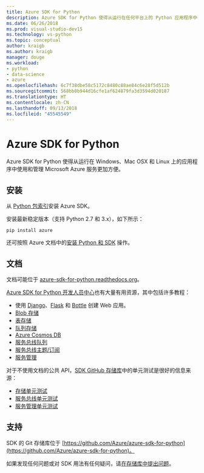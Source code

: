 ```yaml
---
title: Azure SDK for Python
description: Azure SDK for Python 使得从运行在任何平台上的 Python 应用程序中使用 Microsoft Azure 服务更加方便。
ms.date: 06/26/2018
ms.prod: visual-studio-dev15
ms.technology: vs-python
ms.topic: conceptual
author: kraigb
ms.author: kraigb
manager: douge
ms.workload:
- python
- data-science
- azure
ms.openlocfilehash: 6c7f38dbe58c5172c8480c88ae84c6e28f5d512b
ms.sourcegitcommit: 568bb0b944d16cfe1af624879fa3d3594d020187
ms.translationtype: HT
ms.contentlocale: zh-CN
ms.lasthandoff: 09/13/2018
ms.locfileid: "45545549"
---
```

# <a name="azure-sdk-for-python"></a>Azure SDK for Python

Azure SDK for Python 使得从运行在 Windows、Mac OSX 和 Linux 上的应用程序中使用和管理 Microsoft Azure 服务更加方便。

## <a name="installation"></a>安装

从 [Python 包索引](https://pypi.python.org/pypi/azure)安装 Azure SDK。

安装最新稳定版本（支持 Python 2.7 和 3.x），如下所示：

```command
pip install azure
```

还可按照 Azure 文档中的[安装 Python 和 SDK](https://docs.microsoft.com/azure/python-how-to-install/) 操作。

## <a name="documentation"></a>文档

文档可能位于 [azure-sdk-for-python.readthedocs.org](https://docs.microsoft.com/en-us/python/azure/?view=azure-python)。

[Azure SDK for Python 开发人员中心](https://azure.microsoft.com/develop/python/)也有大量有用资源，其中包括许多教程：

- 使用 [Django](/azure/app-service-web/web-sites-python-create-deploy-django-app)、[Flask](/azure/app-service-web/web-sites-python-create-deploy-flask-app) 和 [Bottle](/azure/app-service-web/web-sites-python-create-deploy-bottle-app) 创建 Web 应用。
- [Blob 存储](/azure/storage/storage-python-how-to-use-blob-storage)
- [表存储](/azure/storage/storage-python-how-to-use-table-storage)
- [队列存储](/azure/storage/storage-python-how-to-use-queue-storage)
- [Azure Cosmos DB](/azure/cosmos-db/sql-api-python-application)
- [服务总线队列](/azure/service-bus-messaging/service-bus-python-how-to-use-queues)
- [服务总线主题/订阅](/azure/service-bus-messaging/service-bus-python-how-to-use-topics-subscriptions)
- [服务管理](/azure/cloud-services/cloud-services-python-how-to-use-service-management)

对于不使用文档的公共 API，[SDK GitHub 存储库](https://github.com/Azure/azure-sdk-for-python)中的单元测试是很好的信息来源：

- [存储单元测试](https://github.com/Azure/azure-storage-python/tree/master/tests)
- [服务总线单元测试](https://github.com/Azure/azure-sdk-for-python/tree/master/azure-servicebus/tests)
- [服务管理单元测试](https://github.com/Azure/azure-sdk-for-python/tree/master/azure-servicemanagement-legacy/tests)

## <a name="support"></a>支持

SDK 的 Git 存储库位于 [https://github.com/Azure/azure-sdk-for-python](https://github.com/Azure/azure-sdk-for-python)。

如果发现任何问题或对 SDK 用法有任何疑问，请[在存储库中提出问题](https://github.com/Azure/azure-sdk-for-python/issues)。
